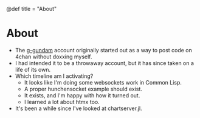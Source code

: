 @def title = "About"

# About

- The [g-gundam](https://github.com/g-gundam) account originally started out as a way to post code on 4chan without doxxing myself.
- I had intended it to be a throwaway account, but it has since taken on a life of its own.
- Which timeline am I activating?
  + It looks like I'm doing some websockets work in Common Lisp.
  + A proper hunchensocket example should exist.
  + It exists, and I'm happy with how it turned out.
  + I learned a lot about htmx too.
- It's been a while since I've looked at chartserver.jl.
